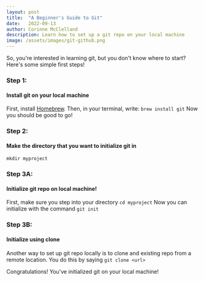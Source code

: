 ```yaml
---
layout: post
title:  "A Beginner's Guide to Git"
date:   2022-09-13
author: Corinne McClelland
description: Learn how to set up a git repo on your local machine
image: /assets/images/git-github.png
---
```




So, you're interested in learning git, but you don't know where to start? Here's some simple first steps!

### Step 1: 
#### Install git on your local machine
First, install [Homebrew](https://git-scm.com/download/mac).
Then, in your terminal, write:
`brew install git`
Now you should be good to go!

### Step 2: 
#### Make the directory that you want to initialize git in
`mkdir myproject`

### Step 3A: 
#### Initialize git repo on local machine!
First, make sure you step into your directory
`cd myproject`
Now you can initialize with the command
`git init`

### Step 3B: 
#### Initialize using clone
Another way to set up git repo locally is to clone and existing repo from a remote location. You do this by saying
`git clone <url>`

Congratulations! You've initialized git on your local machine!


